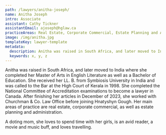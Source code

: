 ```yaml
---
path: /lawyers/anitha-joseph/
name: Anitha Joseph
intro: Associate
assistant: Cathy Tickner
assistantEmail: ajoseph@hglaw.ca
practiceAreas: Real Estate, Corporate Commercial, Estate Planning and Administration
image: /img/anitha.jpg
templateKey: lawyer-template
metadata:
  description: Anitha was raised in South Africa, and later moved to India where she completed her Master of Arts in English Literature as well as a Bachelor of Education. She received her LL. B. from Symbiosis University in India and was called to the Bar at the High Court of Kerala in 1998. She completed the National Committee of Accreditation examinations to become a lawyer in Canada. After finishing her articles in December of 2023, she worked with Churchman & Co. Law Office before joining Hnatyshyn Gough. Her main areas of practice are real estate, corporate commercial, as well as estate planning and administration.
  keywords: x, y, z
---
```

Anitha was raised in South Africa, and later moved to India where she completed her Master of Arts in English Literature as well as a Bachelor of Education. She received her LL. B. from Symbiosis University in India and was called to the Bar at the High Court of Kerala in 1998. She completed the National Committee of Accreditation examinations to become a lawyer in Canada. After finishing her articles in December of 2023, she worked with Churchman & Co. Law Office before joining Hnatyshyn Gough. Her main areas of practice are real estate, corporate commercial, as well as estate planning and administration.

A doting mom, she loves to spend time with her girls, is an avid reader, a movie and music buff, and loves travelling.